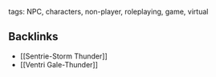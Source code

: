 tags: NPC, characters, non-player, roleplaying, game, virtual
## Backlinks
- [[Sentrie-Storm Thunder]]
- [[Ventri Gale-Thunder]]
